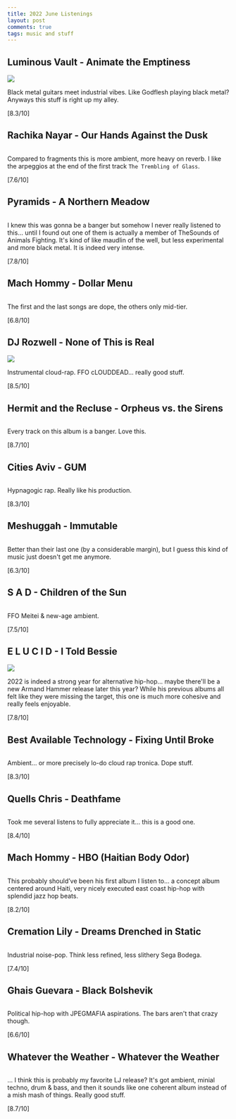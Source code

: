 ```yaml
---
title: 2022 June Listenings
layout: post
comments: true
tags: music and stuff
---
```


## Luminous Vault - Animate the Emptiness

  ![](https://f4.bcbits.com/img/a0898364167_16.jpg)

  Black metal guitars meet industrial vibes. Like Godflesh playing black metal? Anyways this stuff is right up my alley.

  [8.3/10]

## Rachika Nayar - Our Hands Against the Dusk

  ![]()

  Compared to fragments this is more ambient, more heavy on reverb. I like the arpeggios at the end of the first track `The Trembling of Glass`.

  [7.6/10]

## Pyramids - A Northern Meadow

  ![]()

  I knew this was gonna be a banger but somehow I never really listened to this... until I found out one of them is actually a member of TheSounds of Animals Fighting. It's kind of like maudlin of the well, but less experimental and more black metal. It is indeed very intense.

  [7.8/10]

## Mach Hommy - Dollar Menu

  ![]()

  The first and the last songs are dope, the others only mid-tier.

  [6.8/10]

## DJ Rozwell - None of This is Real

  ![](https://f4.bcbits.com/img/a3061876186_16.jpg)

  Instrumental cloud-rap. FFO cLOUDDEAD... really good stuff.

  [8.5/10]

## Hermit and the Recluse - Orpheus vs. the Sirens

  ![]()

  Every track on this album is a banger. Love this.

  [8.7/10]

## Cities Aviv - GUM

  ![]()

  Hypnagogic rap. Really like his production.

  [8.3/10]

## Meshuggah - Immutable

  ![]()

  Better than their last one (by a considerable margin), but I guess this kind of music just doesn't get me anymore.

  [6.3/10]

## S A D - Children of the Sun

  ![]()

  FFO Meitei & new-age ambient.

  [7.5/10]

## E L U C I D - I Told Bessie

  ![](https://f4.bcbits.com/img/a2738953678_16.jpg)

  2022 is indeed a strong year for alternative hip-hop... maybe there'll be a new Armand Hammer release later this year? While his previous albums all felt like they were missing the target, this one is much more cohesive and really feels enjoyable.

  [7.8/10]

## Best Available Technology - Fixing Until Broke

  ![]()

  Ambient… or more precisely lo-do cloud rap tronica. Dope stuff.

  [8.3/10]

## Quells Chris - Deathfame

  ![]()

  Took me several listens to fully appreciate it… this is a good one.

  [8.4/10]

## Mach Hommy - HBO (Haitian Body Odor)

  ![]()

  This probably should’ve been his first album I listen to… a concept album centered around Haiti, very nicely executed east coast hip-hop with splendid jazz hop beats.

  [8.2/10]

## Cremation Lily - Dreams Drenched in Static

  ![]()

  Industrial noise-pop. Think less refined, less slithery Sega Bodega.

  [7.4/10]

## Ghais Guevara - Black Bolshevik

  ![]()

  Political hip-hop with JPEGMAFIA aspirations. The bars aren't that crazy though.

  [6.6/10]

## Whatever the Weather - Whatever the Weather

  ![]()

  ... I think this is probably my favorite LJ release? It's got ambient, minial techno, drum & bass, and then it sounds like one coherent album instead of a mish mash of things. Really good stuff.

  [8.7/10]

